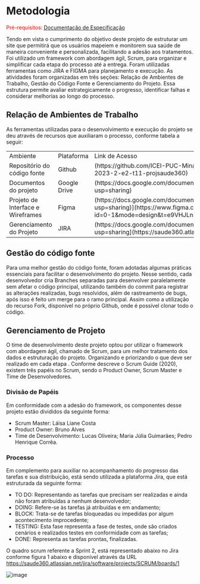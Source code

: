 
# Metodologia

<span style="color:red">Pré-requisitos: <a href="2-Especificação do Projeto.md"> Documentação de Especificação</a></span>

Tendo em vista o cumprimento do objetivo deste projeto de estruturar um site que permitirá que os usuários mapeiem e monitorem sua saúde de maneira conveniente e personalizada, facilitando a adesão aos tratamentos. Foi utilizado um framework com abordagem ágil, Scrum, para organizar e simplificar cada etapa do processo até a entrega. Foram utilizadas ferramentas como JIRA e FIGMA para planejamento e execução. As atividades foram organizadas em três seções: Relação de Ambientes de Trabalho, Gestão do Código Fonte e Gerenciamento do Projeto. Essa estrutura permite avaliar estrategicamente o progresso, identificar falhas e considerar melhorias ao longo do processo.

## Relação de Ambientes de Trabalho

<p>As ferramentas utilizadas para o desenvolvimento e execução do projeto se deu através de recursos que auxiliaram o processo, conforme tabela a seguir:
</p>

<table>
    <tr>
        <td>Ambiente</td>
        <td>Plataforma</td>
        <td>Link de Acesso</td>
    </tr>
    <tr>
        <td>Repositório do código fonte</td>
        <td>Github</td>
        <td>(https://github.com/ICEI-PUC-Minas-PMV-ADS/pmv-ads-2023-2-e2-proj-int-t11-pmv-ads-2023-2-e2-t11-projsaude360)</td>
    </tr>
    <tr>
        <td>Documentos do projeto</td>
        <td>Google Drive</td>
        <td>(https://docs.google.com/document/d/1pHGI58lVBJhZRkQw4XDZ1UhtxM3R_UOFd8z29VJG3kw/edit?usp=sharing)</td>
    </tr>
    <tr>
        <td>Projeto de Interface e Wireframes</td>
        <td>Figma</td>
        <td>(https://docs.google.com/document/d/1pHGI58lVBJhZRkQw4XDZ1UhtxM3R_UOFd8z29VJG3kw/edit?usp=sharing)](https://www.figma.com/file/3Vech5T14UbKjSAmXdHgIL/Untitled?type=design&node-id=0-1&mode=design&t=e9VHJLnsRmc6nTDD-0)</td>
    </tr>
     <tr>
        <td>Gerenciamento do Projeto</td>
        <td>JIRA</td>
        <td>(https://docs.google.com/document/d/1pHGI58lVBJhZRkQw4XDZ1UhtxM3R_UOFd8z29VJG3kw/edit?usp=sharing](https://saude360.atlassian.net/jira/software/projects/SCRUM/boards/1)</td>
   </tr>
</table>

## Gestão do código fonte
<p>Para uma melhor gestão do código fonte, foram adotadas algumas práticas essenciais para facilitar o desenvolvimento do projeto. Nesse sentido, cada desenvolvedor cria Branches separadas para desenvolver paralelamente sem afetar o código principal, utilizando também do commit para registrar as alterações realizadas, bugs resolvidos, além de rastreamento de bugs, após isso é feito um merge para o ramo principal. Assim como a utilização do recurso Fork, disponível no próprio Github, onde é possível clonar todo o código.</p>

## Gerenciamento de Projeto
O time de desenvolvimento deste projeto optou por utilizar o framework com abordagem ágil, chamado de Scrum, para um melhor tratamento dos dados e estruturação do projeto. Organizando e priorizando o que deve ser realizado em cada etapa . Conforme descreve o Scrum Guide (2020), existem três papéis no Scrum, sendo o Product Owner, Scrum Master e Time de Desenvolvedores. 



### Divisão de Papéis

Em conformidade com a adesão do framework, os componentes desse projeto estão divididos da seguinte forma:

<ul>
 <li>Scrum Master: Láisa Liane Costa</li>
 <li>Product Owner: Bruno Alves</li>
 <li>Time de Desenvolvimento: Lucas Oliveira; Maria Júlia Guimarães; Pedro Henrique Corrêa.
</li>
</ul>


### Processo

Em complemento para auxiliar no acompanhamento do progresso das tarefas e sua distribuição, está sendo utilizada a plataforma Jira, que está estruturada da seguinte forma:
<ul>
<LI>TO DO: Representando as tarefas que precisam ser realizadas e ainda não foram atribuídas a nenhum desenvolvedor;</LI>
<li>DOING: Refere-se às tarefas já atribuídas e em andamento;</li>
<li>BLOCK: Trata-se de tarefas bloqueadas ou impedidas por algum acontecimento improcedente;</li>
<li>TESTING: Esta fase representa a fase de testes, onde são criados cenários e realizados testes em conformidade com as tarefas;</li>
<li>DONE: Representa as tarefas prontas, finalizadas.</li>
</ul>

O quadro scrum referente a Sprint 2, está representado abaixo no Jira conforme figura 1 abaixo e disponível através da URL https://saude360.atlassian.net/jira/software/projects/SCRUM/boards/1 

![image](https://github.com/ICEI-PUC-Minas-PMV-ADS/pmv-ads-2023-2-e2-proj-int-t11-pmv-ads-2023-2-e2-t11-projsaude360/assets/125780065/895517c9-7e7b-4933-96fc-54bb660e3f7a)

